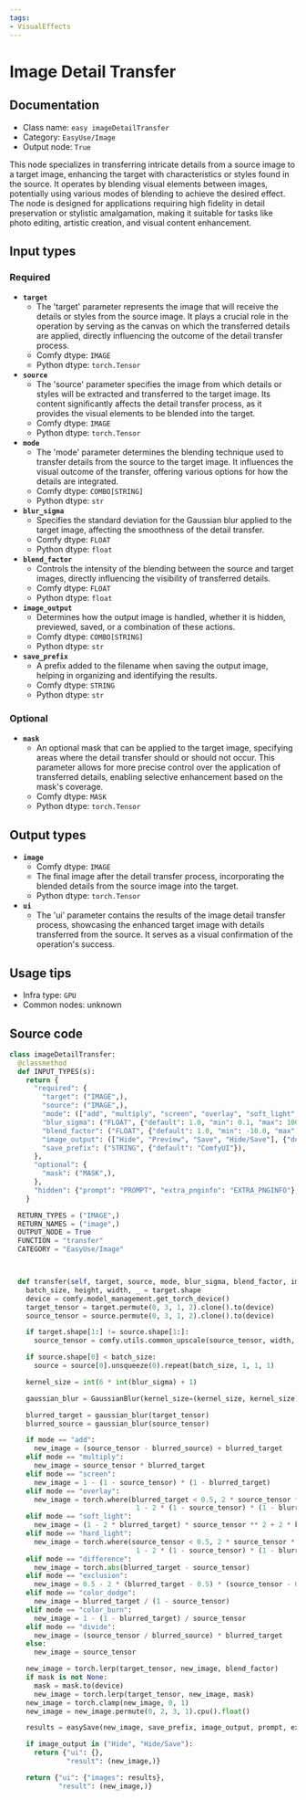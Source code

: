 ```yaml
---
tags:
- VisualEffects
---
```


# Image Detail Transfer
## Documentation
- Class name: `easy imageDetailTransfer`
- Category: `EasyUse/Image`
- Output node: `True`

This node specializes in transferring intricate details from a source image to a target image, enhancing the target with characteristics or styles found in the source. It operates by blending visual elements between images, potentially using various modes of blending to achieve the desired effect. The node is designed for applications requiring high fidelity in detail preservation or stylistic amalgamation, making it suitable for tasks like photo editing, artistic creation, and visual content enhancement.
## Input types
### Required
- **`target`**
    - The 'target' parameter represents the image that will receive the details or styles from the source image. It plays a crucial role in the operation by serving as the canvas on which the transferred details are applied, directly influencing the outcome of the detail transfer process.
    - Comfy dtype: `IMAGE`
    - Python dtype: `torch.Tensor`
- **`source`**
    - The 'source' parameter specifies the image from which details or styles will be extracted and transferred to the target image. Its content significantly affects the detail transfer process, as it provides the visual elements to be blended into the target.
    - Comfy dtype: `IMAGE`
    - Python dtype: `torch.Tensor`
- **`mode`**
    - The 'mode' parameter determines the blending technique used to transfer details from the source to the target image. It influences the visual outcome of the transfer, offering various options for how the details are integrated.
    - Comfy dtype: `COMBO[STRING]`
    - Python dtype: `str`
- **`blur_sigma`**
    - Specifies the standard deviation for the Gaussian blur applied to the target image, affecting the smoothness of the detail transfer.
    - Comfy dtype: `FLOAT`
    - Python dtype: `float`
- **`blend_factor`**
    - Controls the intensity of the blending between the source and target images, directly influencing the visibility of transferred details.
    - Comfy dtype: `FLOAT`
    - Python dtype: `float`
- **`image_output`**
    - Determines how the output image is handled, whether it is hidden, previewed, saved, or a combination of these actions.
    - Comfy dtype: `COMBO[STRING]`
    - Python dtype: `str`
- **`save_prefix`**
    - A prefix added to the filename when saving the output image, helping in organizing and identifying the results.
    - Comfy dtype: `STRING`
    - Python dtype: `str`
### Optional
- **`mask`**
    - An optional mask that can be applied to the target image, specifying areas where the detail transfer should or should not occur. This parameter allows for more precise control over the application of transferred details, enabling selective enhancement based on the mask's coverage.
    - Comfy dtype: `MASK`
    - Python dtype: `torch.Tensor`
## Output types
- **`image`**
    - Comfy dtype: `IMAGE`
    - The final image after the detail transfer process, incorporating the blended details from the source image into the target.
    - Python dtype: `torch.Tensor`
- **`ui`**
    - The 'ui' parameter contains the results of the image detail transfer process, showcasing the enhanced target image with details transferred from the source. It serves as a visual confirmation of the operation's success.
## Usage tips
- Infra type: `GPU`
- Common nodes: unknown


## Source code
```python
class imageDetailTransfer:
  @classmethod
  def INPUT_TYPES(s):
    return {
      "required": {
        "target": ("IMAGE",),
        "source": ("IMAGE",),
        "mode": (["add", "multiply", "screen", "overlay", "soft_light", "hard_light", "color_dodge", "color_burn", "difference", "exclusion", "divide",],{"default": "add"}),
        "blur_sigma": ("FLOAT", {"default": 1.0, "min": 0.1, "max": 100.0, "step": 0.01}),
        "blend_factor": ("FLOAT", {"default": 1.0, "min": -10.0, "max": 10.0, "step": 0.001, "round": 0.001}),
        "image_output": (["Hide", "Preview", "Save", "Hide/Save"], {"default": "Preview"}),
        "save_prefix": ("STRING", {"default": "ComfyUI"}),
      },
      "optional": {
        "mask": ("MASK",),
      },
      "hidden": {"prompt": "PROMPT", "extra_pnginfo": "EXTRA_PNGINFO"},
    }

  RETURN_TYPES = ("IMAGE",)
  RETURN_NAMES = ("image",)
  OUTPUT_NODE = True
  FUNCTION = "transfer"
  CATEGORY = "EasyUse/Image"



  def transfer(self, target, source, mode, blur_sigma, blend_factor, image_output, save_prefix, mask=None, prompt=None, extra_pnginfo=None):
    batch_size, height, width, _ = target.shape
    device = comfy.model_management.get_torch_device()
    target_tensor = target.permute(0, 3, 1, 2).clone().to(device)
    source_tensor = source.permute(0, 3, 1, 2).clone().to(device)

    if target.shape[1:] != source.shape[1:]:
      source_tensor = comfy.utils.common_upscale(source_tensor, width, height, "bilinear", "disabled")

    if source.shape[0] < batch_size:
      source = source[0].unsqueeze(0).repeat(batch_size, 1, 1, 1)

    kernel_size = int(6 * int(blur_sigma) + 1)

    gaussian_blur = GaussianBlur(kernel_size=(kernel_size, kernel_size), sigma=(blur_sigma, blur_sigma))

    blurred_target = gaussian_blur(target_tensor)
    blurred_source = gaussian_blur(source_tensor)

    if mode == "add":
      new_image = (source_tensor - blurred_source) + blurred_target
    elif mode == "multiply":
      new_image = source_tensor * blurred_target
    elif mode == "screen":
      new_image = 1 - (1 - source_tensor) * (1 - blurred_target)
    elif mode == "overlay":
      new_image = torch.where(blurred_target < 0.5, 2 * source_tensor * blurred_target,
                               1 - 2 * (1 - source_tensor) * (1 - blurred_target))
    elif mode == "soft_light":
      new_image = (1 - 2 * blurred_target) * source_tensor ** 2 + 2 * blurred_target * source_tensor
    elif mode == "hard_light":
      new_image = torch.where(source_tensor < 0.5, 2 * source_tensor * blurred_target,
                               1 - 2 * (1 - source_tensor) * (1 - blurred_target))
    elif mode == "difference":
      new_image = torch.abs(blurred_target - source_tensor)
    elif mode == "exclusion":
      new_image = 0.5 - 2 * (blurred_target - 0.5) * (source_tensor - 0.5)
    elif mode == "color_dodge":
      new_image = blurred_target / (1 - source_tensor)
    elif mode == "color_burn":
      new_image = 1 - (1 - blurred_target) / source_tensor
    elif mode == "divide":
      new_image = (source_tensor / blurred_source) * blurred_target
    else:
      new_image = source_tensor

    new_image = torch.lerp(target_tensor, new_image, blend_factor)
    if mask is not None:
      mask = mask.to(device)
      new_image = torch.lerp(target_tensor, new_image, mask)
    new_image = torch.clamp(new_image, 0, 1)
    new_image = new_image.permute(0, 2, 3, 1).cpu().float()

    results = easySave(new_image, save_prefix, image_output, prompt, extra_pnginfo)

    if image_output in ("Hide", "Hide/Save"):
      return {"ui": {},
              "result": (new_image,)}

    return {"ui": {"images": results},
            "result": (new_image,)}

```

